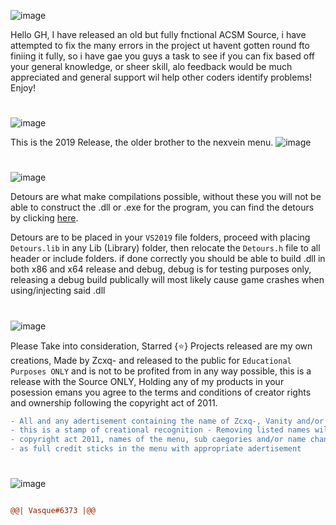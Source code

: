![image](https://user-images.githubusercontent.com/100650037/232643325-02c892c1-b63b-4d0e-bd2b-75f9a0cd9eef.png)

Hello GH, I have released an old but fully fnctional ACSM Source, i have attempted to fix the many errors in the project ut havent gotten round fto finiing it fully, so i have gae you guys a task to see if you can fix based off your general knowledge, or sheer skill, alo feedback would be much appreciated and general support wil help other coders identify problems! Enjoy!

# 

![image](https://user-images.githubusercontent.com/100650037/232643223-f08a856b-ffcd-4441-bfc8-8023700978d4.png)

This is the 2019 Release, the older brother to the nexvein menu. 
![image](https://user-images.githubusercontent.com/100650037/232644151-bf3b0228-e21c-4cf3-90c2-1059dd65deeb.png)


# 

![image](https://user-images.githubusercontent.com/100650037/232639551-49c9ee38-deea-443e-bb1e-73192a2bdd69.png)

Detours are what make compilations possible, without these you will not be able to construct the .dll or .exe for the program, you can find the detours by clicking [here](). 

Detours are to be placed in your `VS2019` file folders, proceed with placing `Detours.lib` in any Lib (Library) folder, then relocate the `Detours.h` file to all header or include folders. if done correctly you should be able to build .dll in both x86 and x64 release and debug, debug is for testing purposes only, releasing a debug build publically will most likely cause game crashes when using/injecting said .dll

# 

![image](https://user-images.githubusercontent.com/100650037/232640973-7d317251-06d4-4906-a014-368b6618f058.png)

Please Take into consideration, Starred {⭐} Projects released are my own creations, Made by Zcxq- and released to the public for `Educational Purposes ONLY` and is not to be profited from in any way possible, this is a release with the Source ONLY, Holding any of my products in your posession emans you agree to the terms and conditions of creator rights and ownership following the copyright act of 2011.

```diff -
- All and any adertisement containing the name of Zcxq-, Vanity and/or Night shall not be removed as 
- this is a stamp of creational recognition - Removing listed names will result in the breach of the 
- copyright act 2011, names of the menu, sub caegories and/or name changers can be tampered with as long 
- as full credit sticks in the menu with appropriate adertisement
```
# 

![image](https://user-images.githubusercontent.com/100650037/232642232-b66983d0-338a-451d-af8f-8b6ef7cb5d2a.png)
```diff

@@| Vasque#6373 |@@
```
